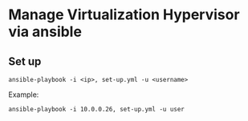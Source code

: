 # Manage Virtualization Hypervisor via ansible

## Set up
```
ansible-playbook -i <ip>, set-up.yml -u <username>
```

Example:
```
ansible-playbook -i 10.0.0.26, set-up.yml -u user
```
